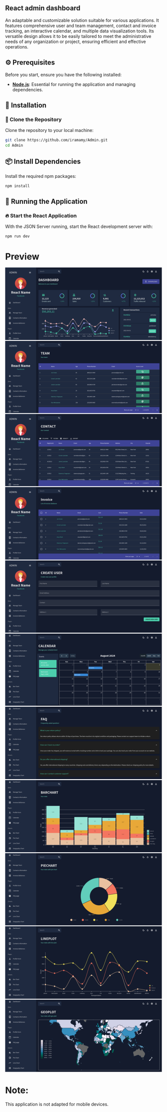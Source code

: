 ## React admin dashboard

An adaptable and customizable solution suitable for various applications. It features comprehensive user and team management, contact and invoice tracking, an interactive calendar, and multiple data visualization tools. Its versatile design allows it to be easily tailored to meet the administrative needs of any organization or project, ensuring efficient and effective operations.

## ⚙️ Prerequisites

Before you start, ensure you have the following installed:

- **[Node.js](https://nodejs.org/)**: Essential for running the application and managing dependencies.

## 🔧 Installation

### 📂 Clone the Repository

Clone the repository to your local machine:

```bash
git clone https://github.com/iramamy/Admin.git
cd Admin
```

## 📦 Install Dependencies

Install the required npm packages:

```bash
npm install
```

## 🚀 Running the Application

### 🔥 Start the React Application

With the JSON Server running, start the React development server with:

```bash
npm run dev
```

# Preview

![Home](./images/home.png)
![Team](./images/team.png)
![Contact](./images/contact.png)
![Invoice](./images/invoice.png)
![User](./images/user.png)
![Calendar](./images/calendar.png)
![Faq](./images/faq.png)
![Bar](./images/bar.png)
![Pie](./images/pie.png)
![Line](./images/line.png)
![Geo](./images/geo.png)

# Note:

This application is not adapted for mobile devices.
